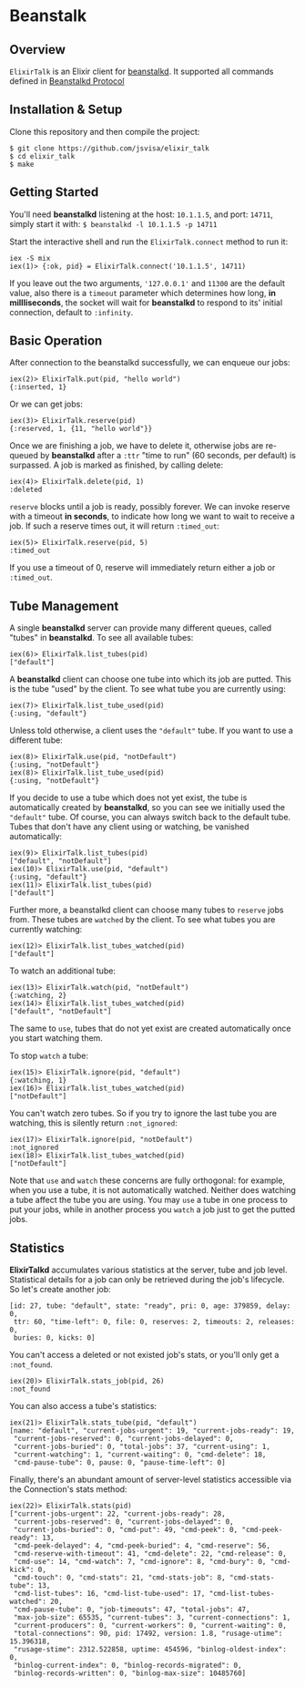 # Beanstalk

## Overview
`ElixirTalk` is an Elixir client for [beanstalkd](http://kr.github.com/beanstalkd/).
It supported all commands defined in [Beanstalkd Protocol](https://raw.github.com/kr/beanstalkd/master/doc/protocol.txt)

## Installation & Setup
Clone this repository and then compile the project:

    $ git clone https://github.com/jsvisa/elixir_talk
    $ cd elixir_talk
    $ make

## Getting Started
You'll need **beanstalkd** listening at the host: `10.1.1.5`, and port: `14711`, simply start it with:
`$ beanstalkd -l 10.1.1.5 -p 14711`

Start the interactive shell and run the `ElixirTalk.connect` method to run it:

    iex -S mix
    iex(1)> {:ok, pid} = ElixirTalk.connect('10.1.1.5', 14711)
If you leave out the two arguments, `'127.0.0.1'` and `11300` are the default value, also there is a `timeout` parameter
which determines how long, **in millliseconds**, the socket will wait for **beanstalkd** to respond to its' initial
connection, default to `:infinity`.

## Basic Operation
After connection to the beanstalkd successfully, we can enqueue our jobs:

    iex(2)> ElixirTalk.put(pid, "hello world")
    {:inserted, 1}

Or we can get jobs:

    iex(3)> ElixirTalk.reserve(pid)
    {:reserved, 1, {11, "hello world"}}

Once we are finishing a job, we have to delete it, otherwise jobs are re-queued by **beanstalkd**
after a `:ttr` "time to run" (60 seconds, per default) is surpassed. A job is marked as finished, by calling delete:

    iex(4)> ElixirTalk.delete(pid, 1)
    :deleted

`reserve` blocks until a job is ready, possibly forever. We can invoke reserve with a timeout **in seconds**,
to indicate how long we want to wait to receive a job. If such a reserve times out, it will return `:timed_out`:

    iex(5)> ElixirTalk.reserve(pid, 5)
    :timed_out

If you use a timeout of 0, reserve will immediately return either a job or `:timed_out`.

## Tube Management

A single **beanstalkd** server can provide many different queues, called "tubes" in **beanstalkd**.
To see all available tubes:

    iex(6)> ElixirTalk.list_tubes(pid)
    ["default"]

A **beanstalkd** client can choose one tube into which its job are putted. This is the tube "used" by the client.
To see what tube you are currently using:

    iex(7)> ElixirTalk.list_tube_used(pid)
    {:using, "default"}

Unless told otherwise, a client uses the `"default"` tube. If you want to use a different tube:

    iex(8)> ElixirTalk.use(pid, "notDefault")
    {:using, "notDefault"}
    iex(8)> ElixirTalk.list_tube_used(pid)
    {:using, "notDefault"}

If you decide to use a tube which does not yet exist, the tube is automatically created by **beanstalkd**, so you can see
we initially used the `"default"` tube. Of course, you can always switch back to the default tube.
Tubes that don't have any client using or watching, be vanished automatically:

    iex(9)> ElixirTalk.list_tubes(pid)
    ["default", "notDefault"]
    iex(10)> ElixirTalk.use(pid, "default")
    {:using, "default"}
    iex(11)> ElixirTalk.list_tubes(pid)
    ["default"]

Further more, a beanstalkd client can choose many tubes to `reserve` jobs from. These tubes are `watched` by the client.
To see what tubes you are currently watching:

    iex(12)> ElixirTalk.list_tubes_watched(pid)
    ["default"]

To watch an additional tube:

    iex(13)> ElixirTalk.watch(pid, "notDefault")
    {:watching, 2}
    iex(14)> ElixirTalk.list_tubes_watched(pid)
    ["default", "notDefault"]

The same to `use`, tubes that do not yet exist are created automatically once you start watching them.

To stop `watch` a tube:

    iex(15)> ElixirTalk.ignore(pid, "default")
    {:watching, 1}
    iex(16)> ElixirTalk.list_tubes_watched(pid)
    ["notDefault"]

You can't watch zero tubes. So if you try to ignore the last tube you are watching, this is silently return `:not_ignored`:

    iex(17)> ElixirTalk.ignore(pid, "notDefault")
    :not_ignored
    iex(18)> ElixirTalk.list_tubes_watched(pid)
    ["notDefault"]

Note that `use` and `watch` these concerns are fully orthogonal: for example, when you use a tube, it is not
automatically watched. Neither does watching a tube affect the tube you are using. You may `use` a tube in one process
to put your jobs, while in another process you `watch` a job just to get the putted jobs.

## Statistics

**ElixirTalkd** accumulates various statistics at the server, tube and job level. Statistical details for a job can only be retrieved during the job's lifecycle. So let's create another job:

    [id: 27, tube: "default", state: "ready", pri: 0, age: 379859, delay: 0,
     ttr: 60, "time-left": 0, file: 0, reserves: 2, timeouts: 2, releases: 0,
     buries: 0, kicks: 0]

You can't access a deleted or not existed job's stats, or you'll only get a `:not_found`.

    iex(20)> ElixirTalk.stats_job(pid, 26)
    :not_found

You can also access a tube's statistics:

    iex(21)> ElixirTalk.stats_tube(pid, "default")
    [name: "default", "current-jobs-urgent": 19, "current-jobs-ready": 19,
     "current-jobs-reserved": 0, "current-jobs-delayed": 0,
     "current-jobs-buried": 0, "total-jobs": 37, "current-using": 1,
     "current-watching": 1, "current-waiting": 0, "cmd-delete": 18,
     "cmd-pause-tube": 0, pause: 0, "pause-time-left": 0]

Finally, there's an abundant amount of server-level statistics accessible via the Connection's stats method:

    iex(22)> ElixirTalk.stats(pid)
    ["current-jobs-urgent": 22, "current-jobs-ready": 28,
     "current-jobs-reserved": 0, "current-jobs-delayed": 0,
     "current-jobs-buried": 0, "cmd-put": 49, "cmd-peek": 0, "cmd-peek-ready": 13,
     "cmd-peek-delayed": 4, "cmd-peek-buried": 4, "cmd-reserve": 56,
     "cmd-reserve-with-timeout": 41, "cmd-delete": 22, "cmd-release": 0,
     "cmd-use": 14, "cmd-watch": 7, "cmd-ignore": 8, "cmd-bury": 0, "cmd-kick": 0,
     "cmd-touch": 0, "cmd-stats": 21, "cmd-stats-job": 8, "cmd-stats-tube": 13,
     "cmd-list-tubes": 16, "cmd-list-tube-used": 17, "cmd-list-tubes-watched": 20,
     "cmd-pause-tube": 0, "job-timeouts": 47, "total-jobs": 47,
     "max-job-size": 65535, "current-tubes": 3, "current-connections": 1,
     "current-producers": 0, "current-workers": 0, "current-waiting": 0,
     "total-connections": 90, pid: 17492, version: 1.8, "rusage-utime": 15.396318,
     "rusage-stime": 2312.522858, uptime: 454596, "binlog-oldest-index": 0,
     "binlog-current-index": 0, "binlog-records-migrated": 0,
     "binlog-records-written": 0, "binlog-max-size": 10485760]

